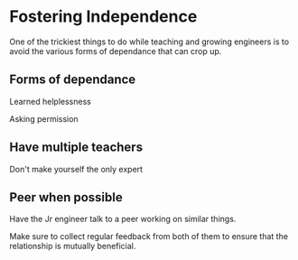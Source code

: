 # Fostering Independence

One of the trickiest things to do while teaching and growing engineers is to avoid the various forms of dependance that can crop up.  

## Forms of dependance

Learned helplessness 

Asking permission

## Have multiple teachers
Don't make yourself the only expert

## Peer when possible
Have the Jr engineer talk to a peer working on similar things.  

Make sure to collect regular feedback from both of them to ensure that the relationship is mutually beneficial.
